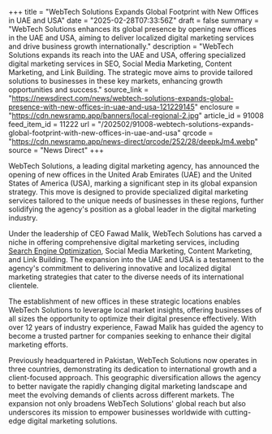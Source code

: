 +++
title = "WebTech Solutions Expands Global Footprint with New Offices in UAE and USA"
date = "2025-02-28T07:33:56Z"
draft = false
summary = "WebTech Solutions enhances its global presence by opening new offices in the UAE and USA, aiming to deliver localized digital marketing services and drive business growth internationally."
description = "WebTech Solutions expands its reach into the UAE and USA, offering specialized digital marketing services in SEO, Social Media Marketing, Content Marketing, and Link Building. The strategic move aims to provide tailored solutions to businesses in these key markets, enhancing growth opportunities and success."
source_link = "https://newsdirect.com/news/webtech-solutions-expands-global-presence-with-new-offices-in-uae-and-usa-121229145"
enclosure = "https://cdn.newsramp.app/banners/local-regional-2.jpg"
article_id = 91008
feed_item_id = 11222
url = "/202502/91008-webtech-solutions-expands-global-footprint-with-new-offices-in-uae-and-usa"
qrcode = "https://cdn.newsramp.app/news-direct/qrcode/252/28/deepkJm4.webp"
source = "News Direct"
+++

<p>WebTech Solutions, a leading digital marketing agency, has announced the opening of new offices in the United Arab Emirates (UAE) and the United States of America (USA), marking a significant step in its global expansion strategy. This move is designed to provide specialized digital marketing services tailored to the unique needs of businesses in these regions, further solidifying the agency's position as a global leader in the digital marketing industry.</p><p>Under the leadership of CEO Fawad Malik, WebTech Solutions has carved a niche in offering comprehensive digital marketing services, including <a href='https://www.webtechsolution.org/service/seo/' rel='nofollow' target='_blank'>Search Engine Optimization</a>, Social Media Marketing, Content Marketing, and Link Building. The expansion into the UAE and USA is a testament to the agency's commitment to delivering innovative and localized digital marketing strategies that cater to the diverse needs of its international clientele.</p><p>The establishment of new offices in these strategic locations enables WebTech Solutions to leverage local market insights, offering businesses of all sizes the opportunity to optimize their digital presence effectively. With over 12 years of industry experience, Fawad Malik has guided the agency to become a trusted partner for companies seeking to enhance their digital marketing efforts.</p><p>Previously headquartered in Pakistan, WebTech Solutions now operates in three countries, demonstrating its dedication to international growth and a client-focused approach. This geographic diversification allows the agency to better navigate the rapidly changing digital marketing landscape and meet the evolving demands of clients across different markets. The expansion not only broadens WebTech Solutions' global reach but also underscores its mission to empower businesses worldwide with cutting-edge digital marketing solutions.</p>